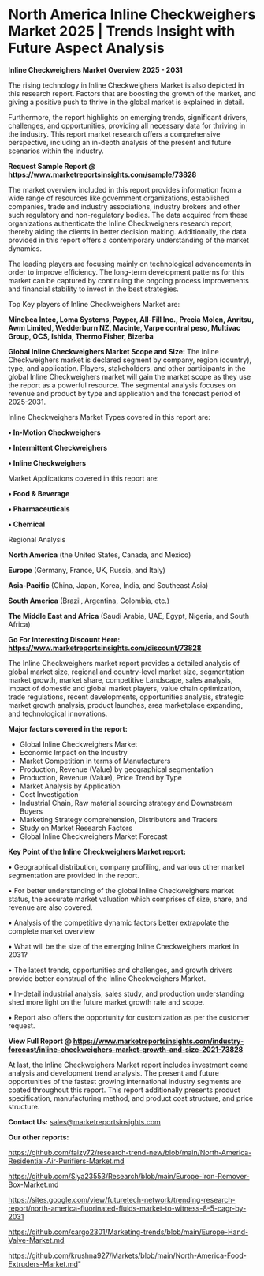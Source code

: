 # North America Inline Checkweighers Market 2025 | Trends Insight with Future Aspect Analysis

<Strong> Inline Checkweighers Market Overview 2025 - 2031</strong>

The rising technology in Inline Checkweighers Market is also depicted in this research report. Factors that are boosting the growth of the market, and giving a positive push to thrive in the global market is explained in detail.

Furthermore, the report highlights on emerging trends, significant drivers, challenges, and opportunities, providing all necessary data for thriving in the industry. This report market research offers a comprehensive perspective, including an in-depth analysis of the present and future scenarios within the industry.

<strong>Request Sample Report @ <a href=https://www.marketreportsinsights.com/sample/73828>https://www.marketreportsinsights.com/sample/73828</a></strong>

The market overview included in this report provides information from a wide range of resources like government organizations, established companies, trade and industry associations, industry brokers and other such regulatory and non-regulatory bodies. The data acquired from these organizations authenticate the Inline Checkweighers research report, thereby aiding the clients in better decision making. Additionally, the data provided in this report offers a contemporary understanding of the market dynamics.

The leading players are focusing mainly on technological advancements in order to improve efficiency. The long-term development patterns for this market can be captured by continuing the ongoing process improvements and financial stability to invest in the best strategies.

Top Key players of Inline Checkweighers Market are:

<strong>Minebea Intec, Loma Systems, Payper, All-Fill Inc., Precia Molen, Anritsu, Awm Limited, Wedderburn NZ, Macinte, Varpe contral peso, Multivac Group, OCS, Ishida, Thermo Fisher, Bizerba</strong>

<strong><b>Global Inline Checkweighers Market Scope and Size:</b></strong>
The Inline Checkweighers market is declared segment by company, region (country), type, and application. Players, stakeholders, and other participants in the global Inline Checkweighers market will gain the market scope as they use the report as a powerful resource. The segmental analysis focuses on revenue and product by type and application and the forecast period of 2025-2031.

Inline Checkweighers Market Types covered in this report are:

<strong>• In-Motion Checkweighers

• Intermittent Checkweighers

• Inline Checkweighers</strong>

Market Applications covered in this report are:

<strong>• Food & Beverage

• Pharmaceuticals

• Chemical</strong> 

Regional Analysis

<strong>North America</strong> (the United States, Canada, and Mexico)

<strong>Europe</strong> (Germany, France, UK, Russia, and Italy)

<strong>Asia-Pacific</strong> (China, Japan, Korea, India, and Southeast Asia)

<strong>South America</strong> (Brazil, Argentina, Colombia, etc.)

<strong>The Middle East and Africa</strong> (Saudi Arabia, UAE, Egypt, Nigeria, and South Africa)

<strong>Go For Interesting Discount Here: <a href=https://www.marketreportsinsights.com/discount/73828>https://www.marketreportsinsights.com/discount/73828</a></strong>

The Inline Checkweighers market report provides a detailed analysis of global market size, regional and country-level market size, segmentation market growth, market share, competitive Landscape, sales analysis, impact of domestic and global market players, value chain optimization, trade regulations, recent developments, opportunities analysis, strategic market growth analysis, product launches, area marketplace expanding, and technological innovations.

<strong><b>Major factors covered in the report:</b></strong>
<ul>
  <li>Global Inline Checkweighers Market </li>
  <li>Economic Impact on the Industry</li>
  <li>Market Competition in terms of Manufacturers</li>
  <li>Production, Revenue (Value) by geographical segmentation</li>
  <li>Production, Revenue (Value), Price Trend by Type</li>
  <li>Market Analysis by Application</li>
  <li>Cost Investigation</li>
  <li>Industrial Chain, Raw material sourcing strategy and Downstream Buyers</li>
  <li>Marketing Strategy comprehension, Distributors and Traders</li>
  <li>Study on Market Research Factors</li>
  <li>Global Inline Checkweighers Market Forecast</li>
</ul>

<strong><b>Key Point of the Inline Checkweighers Market report:</b></strong>

• Geographical distribution, company profiling, and various other market segmentation are provided in the report.

• For better understanding of the global Inline Checkweighers market status, the accurate market valuation which comprises of size, share, and revenue are also covered.

• Analysis of the competitive dynamic factors better extrapolate the complete market overview

• What will be the size of the emerging Inline Checkweighers market in 2031?

• The latest trends, opportunities and challenges, and growth drivers provide better construal of the Inline Checkweighers Market.

• In-detail industrial analysis, sales study, and production understanding shed more light on the future market growth rate and scope.

• Report also offers the opportunity for customization as per the customer request.

<strong><b>View Full Report @ <a href=https://www.marketreportsinsights.com/industry-forecast/inline-checkweighers-market-growth-and-size-2021-73828>https://www.marketreportsinsights.com/industry-forecast/inline-checkweighers-market-growth-and-size-2021-73828</a></b></strong>


At last, the Inline Checkweighers Market report includes investment come analysis and development trend analysis. The present and future opportunities of the fastest growing international industry segments are coated throughout this report. This report additionally presents product specification, manufacturing method, and product cost structure, and price structure.

<strong>Contact Us:</strong>
sales@marketreportsinsights.com

<strong>Our other reports:</strong>

<a href=https://github.com/faizy72/research-trend-new/blob/main/North-America-Residential-Air-Purifiers-Market.md>https://github.com/faizy72/research-trend-new/blob/main/North-America-Residential-Air-Purifiers-Market.md</a>

<a href=https://github.com/Siya23553/Research/blob/main/Europe-Iron-Remover-Box-Market.md>https://github.com/Siya23553/Research/blob/main/Europe-Iron-Remover-Box-Market.md</a>

<a href=https://sites.google.com/view/futuretech-network/trending-research-report/north-america-fluorinated-fluids-market-to-witness-8-5-cagr-by-2031>https://sites.google.com/view/futuretech-network/trending-research-report/north-america-fluorinated-fluids-market-to-witness-8-5-cagr-by-2031</a>

<a href=https://github.com/cargo2301/Marketing-trends/blob/main/Europe-Hand-Valve-Market.md>https://github.com/cargo2301/Marketing-trends/blob/main/Europe-Hand-Valve-Market.md</a>

<a href=https://github.com/krushna927/Markets/blob/main/North-America-Food-Extruders-Market.md>https://github.com/krushna927/Markets/blob/main/North-America-Food-Extruders-Market.md</a>"

